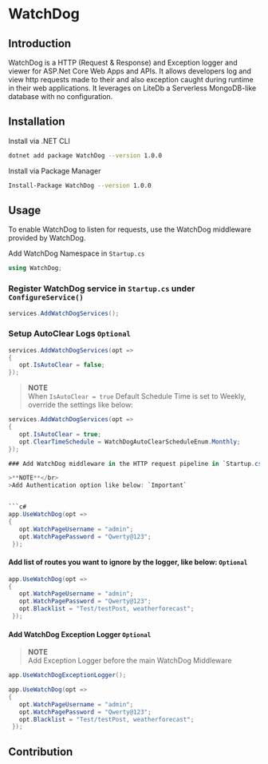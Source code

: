 # WatchDog


## Introduction

WatchDog is a HTTP (Request & Response) and Exception logger and viewer for ASP.Net Core Web Apps and APIs. It allows developers log and view http requests made to their and also exception caught during runtime in their web applications.
It leverages on LiteDb a Serverless MongoDB-like database with no configuration.
 
## Installation

Install via .NET CLI

```bash
dotnet add package WatchDog --version 1.0.0
```
Install via Package Manager

```bash
Install-Package WatchDog --version 1.0.0
```

## Usage
To enable WatchDog to listen for requests, use the WatchDog middleware provided by WatchDog.

Add WatchDog Namespace in `Startup.cs`

```c#
using WatchDog;
```

### Register WatchDog service in `Startup.cs` under `ConfigureService()`

```c#
services.AddWatchDogServices();
```

### Setup AutoClear Logs `Optional`

```c#
services.AddWatchDogServices(opt => 
{ 
   opt.IsAutoClear = false; 
});
```

>**NOTE**</br>
>When `IsAutoClear = true`
>Default Schedule Time is set to Weekly,  override the settings like below:


```c#
services.AddWatchDogServices(opt => 
{ 
   opt.IsAutoClear = true;
   opt.ClearTimeSchedule = WatchDogAutoClearScheduleEnum.Monthly;
});

### Add WatchDog middleware in the HTTP request pipeline in `Startup.cs` under `Configure()`

>**NOTE**</br>
>Add Authentication option like below: `Important`


```c#
app.UseWatchDog(opt => 
{ 
   opt.WatchPageUsername = "admin"; 
   opt.WatchPagePassword = "Qwerty@123"; 
 });
```

#### Add list of routes you want to ignore by the logger, like below: `Optional`

```c#
app.UseWatchDog(opt => 
{ 
   opt.WatchPageUsername = "admin"; 
   opt.WatchPagePassword = "Qwerty@123"; 
   opt.Blacklist = "Test/testPost, weatherforecast";
 });
```

#### Add WatchDog Exception Logger `Optional`

>**NOTE**</br>
>Add Exception Logger before the main WatchDog Middleware

```c#
app.UseWatchDogExceptionLogger();

app.UseWatchDog(opt => 
{ 
   opt.WatchPageUsername = "admin"; 
   opt.WatchPagePassword = "Qwerty@123"; 
   opt.Blacklist = "Test/testPost, weatherforecast";
 });
```


## Contribution
